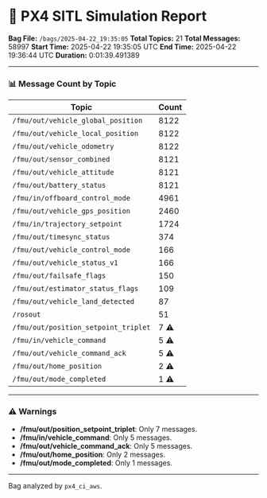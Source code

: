 📝 PX4 SITL Simulation Report
================================
**Bag File:** `/bags/2025-04-22_19:35:05`
**Total Topics:** 21
**Total Messages:** 58997
**Start Time:** 2025-04-22 19:35:05 UTC
**End Time:** 2025-04-22 19:36:44 UTC
**Duration:** 0:01:39.491389

---

### 📊 Message Count by Topic

| Topic | Count |
|-------|-------|
| `/fmu/out/vehicle_global_position` | 8122 |
| `/fmu/out/vehicle_local_position` | 8122 |
| `/fmu/out/vehicle_odometry` | 8122 |
| `/fmu/out/sensor_combined` | 8121 |
| `/fmu/out/vehicle_attitude` | 8121 |
| `/fmu/out/battery_status` | 8121 |
| `/fmu/in/offboard_control_mode` | 4961 |
| `/fmu/out/vehicle_gps_position` | 2460 |
| `/fmu/in/trajectory_setpoint` | 1724 |
| `/fmu/out/timesync_status` | 374 |
| `/fmu/out/vehicle_control_mode` | 166 |
| `/fmu/out/vehicle_status_v1` | 166 |
| `/fmu/out/failsafe_flags` | 150 |
| `/fmu/out/estimator_status_flags` | 109 |
| `/fmu/out/vehicle_land_detected` | 87 |
| `/rosout` | 51 |
| `/fmu/out/position_setpoint_triplet` | 7 ⚠️ |
| `/fmu/in/vehicle_command` | 5 ⚠️ |
| `/fmu/out/vehicle_command_ack` | 5 ⚠️ |
| `/fmu/out/home_position` | 2 ⚠️ |
| `/fmu/out/mode_completed` | 1 ⚠️ |

---
### ⚠️ Warnings

- **/fmu/out/position_setpoint_triplet**: Only 7 messages.
- **/fmu/in/vehicle_command**: Only 5 messages.
- **/fmu/out/vehicle_command_ack**: Only 5 messages.
- **/fmu/out/home_position**: Only 2 messages.
- **/fmu/out/mode_completed**: Only 1 messages.

---
Bag analyzed by `px4_ci_aws`.